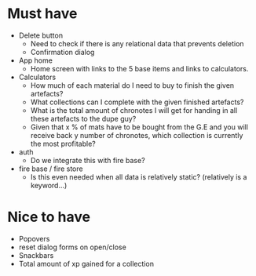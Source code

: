 # Must have
- Delete button
    - Need to check if there is any relational data that prevents deletion
    - Confirmation dialog
- App home
    - Home screen with links to the 5 base items and links to calculators.
- Calculators
    - How much of each material do I need to buy to finish the given artefacts?
    - What collections can I complete with the given finished artefacts?
    - What is the total amount of chronotes I will get for handing in all these artefacts to the dupe guy?
    - Given that x % of mats have to be bought from the G.E and you will receive back y number of chronotes, which collection is currently the most profitable?
- auth
    - Do we integrate this with fire base?
- fire base / fire store
    - Is this even needed when all data is relatively static? (relatively is a keyword...)

# Nice to have
- Popovers
- reset dialog forms on open/close
- Snackbars
- Total amount of xp gained for a collection
